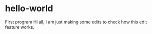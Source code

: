 # hello-world
First program
Hi all, I am just making some edits to check how this edit feature works.
